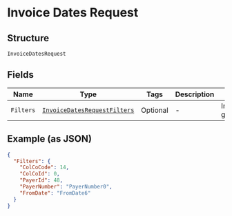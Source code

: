 
# Invoice Dates Request

## Structure

`InvoiceDatesRequest`

## Fields

| Name | Type | Tags | Description | Getter | Setter |
|  --- | --- | --- | --- | --- | --- |
| `Filters` | [`InvoiceDatesRequestFilters`](../../doc/models/invoice-dates-request-filters.md) | Optional | - | InvoiceDatesRequestFilters getFilters() | setFilters(InvoiceDatesRequestFilters filters) |

## Example (as JSON)

```json
{
  "Filters": {
    "ColCoCode": 14,
    "ColCoId": 0,
    "PayerId": 48,
    "PayerNumber": "PayerNumber0",
    "FromDate": "FromDate6"
  }
}
```


